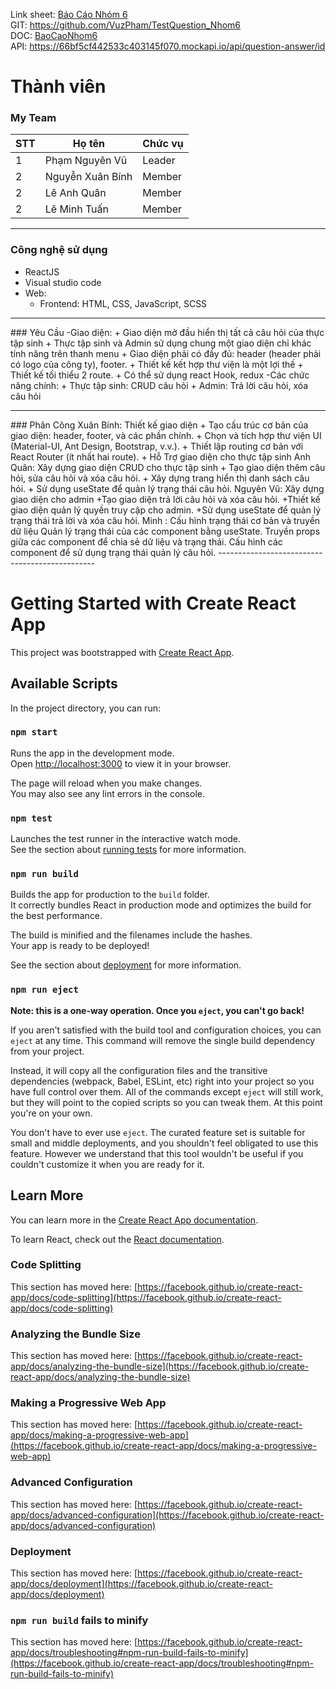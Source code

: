 Link sheet: [Báo Cáo Nhóm 6](https://docs.google.com/spreadsheets/d/119bNqV_IazycFBhkVsnMN8nDOzaW4BvZleZ-f1Xn3NU/edit?hl=vi&gid=0#gid=0)
<br/>
GIT: https://github.com/VuzPham/TestQuestion_Nhom6
<br/>
DOC: [BaoCaoNhom6](https://docs.google.com/spreadsheets/d/119bNqV_IazycFBhkVsnMN8nDOzaW4BvZleZ-f1Xn3NU/edit?hl=vi&gid=0#gid=0)
<br/>
API: https://66bf5cf442533c403145f070.mockapi.io/api/question-answer/id


# Thành viên
<h3>My Team  </h3>

| STT | Họ tên | Chức vụ  |
|----------------|--------------------|--------------------|
|  1  |  Phạm Nguyên Vũ  |   Leader  |
|  2  |  Nguyễn Xuân Bính  |   Member  |
|  2  |  Lê Anh Quân  |   Member  |
|  2  |  Lê Minh Tuấn  |   Member  |

-----------------------------------------------
### Công nghệ sử dụng 
 - ReactJS 
 - Visual studio code 
 - Web:
  	+ Frontend: HTML, CSS, JavaScript, SCSS
-----------------------------------------------
</p>
### Yêu Cầu
-Giao diện:
  + Giao diện mở đầu hiển thị tất cả câu hỏi của thực tập sinh
  + Thực tập sinh và Admin sử dụng chung một giao diện chỉ khác tính năng trên thanh menu
  + Giao diện phải có đầy đủ: header (header phải có logo của công ty), footer.
  + Thiết kế kết hợp thư viện là một lợi thế
  + Thiết kế tối thiểu 2 route.
  + Có thể sử dụng react Hook, redux
-Các chức năng chính:
  + Thực tập sinh: CRUD câu hỏi
  + Admin: Trả lời câu hỏi, xóa câu hỏi

-----------------------------------------------
</p>
### Phân Công
Xuân Bính: Thiết kế giao diện
  + Tạo cấu trúc cơ bản của giao diện: header, footer, và các phần chính.
  + Chọn và tích hợp thư viện UI (Material-UI, Ant Design, Bootstrap, v.v.).
  + Thiết lập routing cơ bản với React Router (ít nhất hai route).
  + Hỗ Trợ giao diện cho thực tập sinh
Anh Quân: Xây dựng giao diện CRUD cho thực tập sinh
  + Tạo giao diện thêm câu hỏi, sửa câu hỏi và xóa câu hỏi.
  + Xây dựng trang hiển thị danh sách câu hỏi.
  + Sử dụng useState để quản lý trạng thái câu hỏi.
Nguyên Vũ: Xây dựng giao diện cho admin
  +Tạo giao diện trả lời câu hỏi và xóa câu hỏi.
  +Thiết kế giao diện quản lý quyền truy cập cho admin.
  +Sử dụng useState để quản lý trạng thái trả lời và xóa câu hỏi.
Minh : Cấu hình trạng thái cơ bản và truyền dữ liệu
  Quản lý trạng thái của các component bằng useState.
  Truyền props giữa các component để chia sẻ dữ liệu và trạng thái.
  Cấu hình các component để sử dụng trạng thái quản lý câu hỏi.
-----------------------------------------------

# Getting Started with Create React App

This project was bootstrapped with [Create React App](https://github.com/facebook/create-react-app).

## Available Scripts

In the project directory, you can run:

### `npm start`

Runs the app in the development mode.\
Open [http://localhost:3000](http://localhost:3000) to view it in your browser.

The page will reload when you make changes.\
You may also see any lint errors in the console.

### `npm test`

Launches the test runner in the interactive watch mode.\
See the section about [running tests](https://facebook.github.io/create-react-app/docs/running-tests) for more information.

### `npm run build`

Builds the app for production to the `build` folder.\
It correctly bundles React in production mode and optimizes the build for the best performance.

The build is minified and the filenames include the hashes.\
Your app is ready to be deployed!

See the section about [deployment](https://facebook.github.io/create-react-app/docs/deployment) for more information.

### `npm run eject`

**Note: this is a one-way operation. Once you `eject`, you can't go back!**

If you aren't satisfied with the build tool and configuration choices, you can `eject` at any time. This command will remove the single build dependency from your project.

Instead, it will copy all the configuration files and the transitive dependencies (webpack, Babel, ESLint, etc) right into your project so you have full control over them. All of the commands except `eject` will still work, but they will point to the copied scripts so you can tweak them. At this point you're on your own.

You don't have to ever use `eject`. The curated feature set is suitable for small and middle deployments, and you shouldn't feel obligated to use this feature. However we understand that this tool wouldn't be useful if you couldn't customize it when you are ready for it.

## Learn More

You can learn more in the [Create React App documentation](https://facebook.github.io/create-react-app/docs/getting-started).

To learn React, check out the [React documentation](https://reactjs.org/).

### Code Splitting

This section has moved here: [https://facebook.github.io/create-react-app/docs/code-splitting](https://facebook.github.io/create-react-app/docs/code-splitting)

### Analyzing the Bundle Size

This section has moved here: [https://facebook.github.io/create-react-app/docs/analyzing-the-bundle-size](https://facebook.github.io/create-react-app/docs/analyzing-the-bundle-size)

### Making a Progressive Web App

This section has moved here: [https://facebook.github.io/create-react-app/docs/making-a-progressive-web-app](https://facebook.github.io/create-react-app/docs/making-a-progressive-web-app)

### Advanced Configuration

This section has moved here: [https://facebook.github.io/create-react-app/docs/advanced-configuration](https://facebook.github.io/create-react-app/docs/advanced-configuration)

### Deployment

This section has moved here: [https://facebook.github.io/create-react-app/docs/deployment](https://facebook.github.io/create-react-app/docs/deployment)

### `npm run build` fails to minify

This section has moved here: [https://facebook.github.io/create-react-app/docs/troubleshooting#npm-run-build-fails-to-minify](https://facebook.github.io/create-react-app/docs/troubleshooting#npm-run-build-fails-to-minify)
